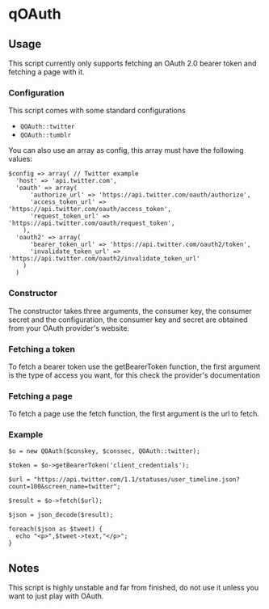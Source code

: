 qOAuth
======

Usage
-----
This script currently only supports fetching an OAuth 2.0 bearer token and fetching a page with it.

### Configuration

This script comes with some standard configurations

* `QOAuth::twitter`
* `QOAuth::tumblr`

You can also use an array as config, this array must have the following values:

    $config => array( // Twitter example
      'host' => 'api.twitter.com',
      'oauth' => array(
          'authorize_url' => 'https://api.twitter.com/oauth/authorize',
          'access_token_url' => 'https://api.twitter.com/oauth/access_token',
          'request_token_url' => 'https://api.twitter.com/oauth/request_token',
        ),
      'oauth2' => array(
          'bearer_token_url' => 'https://api.twitter.com/oauth2/token',
          'invalidate_token_url' => 'https://api.twitter.com/oauth2/invalidate_token_url'
        )
      )


### Constructor

The constructor takes three arguments, the consumer key, the consumer secret and the configuration, the consumer key and secret are obtained from your OAuth provider's website.

### Fetching a token

To fetch a bearer token use the getBearerToken function, the first argument is the type of access you want, for this check the provider's documentation

### Fetching a page

To fetch a page use the fetch function, the first argument is the url to fetch.

### Example

    $o = new QOAuth($conskey, $conssec, QOAuth::twitter);

    $token = $o->getBearerToken('client_credentials');

    $url = "https://api.twitter.com/1.1/statuses/user_timeline.json?count=100&screen_name=twitter";

    $result = $o->fetch($url);

    $json = json_decode($result);

    foreach($json as $tweet) {
      echo "<p>",$tweet->text,"</p>";
    }

Notes
-----

This script is highly unstable and far from finished, do not use it unless you want to just play with OAuth.